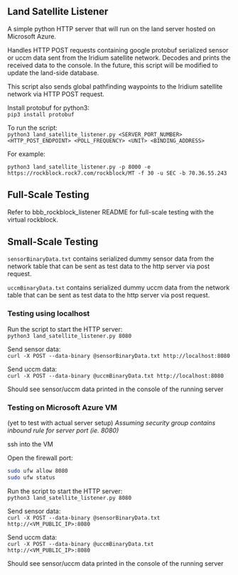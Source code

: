 ## Land Satellite Listener
A simple python HTTP server that will run on the land 
server hosted on Microsoft Azure. 

Handles HTTP POST requests containing google protobuf
serialized sensor or uccm data sent from the Iridium 
satellite network. Decodes and prints the received 
data to the console. In the future, this script will 
be modified to update the land-side database. 

This script also sends global pathfinding waypoints
to the Iridium satellite network via HTTP POST request. 

Install protobuf for python3:  
```pip3 install protobuf```

To run the script:  
```python3 land_satellite_listener.py <SERVER_PORT_NUMBER> <HTTP_POST_ENDPOINT> <POLL_FREQUENCY> <UNIT> <BINDING_ADDRESS>```

For example:
```
python3 land_satellite_listener.py -p 8000 -e https://rockblock.rock7.com/rockblock/MT -f 30 -u SEC -b 70.36.55.243 
```

## Full-Scale Testing 
Refer to bbb_rockblock_listener README for full-scale testing with the virtual rockblock.

## Small-Scale Testing
`sensorBinaryData.txt` contains serialized dummy sensor
data from the network table that can be sent as test 
data to the http server via post request. 

`uccmBinaryData.txt` contains serialized dummy uccm 
data from the network table that can be sent as test
data to the http server via post request.

### Testing using localhost
Run the script to start the HTTP server:  
```python3 land_satellite_listener.py 8080 ```

Send sensor data:  
```curl -X POST --data-binary @sensorBinaryData.txt http://localhost:8080```

Send uccm data:  
```curl -X POST --data-binary @uccmBinaryData.txt http://localhost:8080```

Should see sensor/uccm data printed in the console of the running server

### Testing on Microsoft Azure VM 
(yet to test with actual server setup)
*Assuming security group contains inbound rule for server port (ie. 8080)*

ssh into the VM

Open the firewall port:
```bash
sudo ufw allow 8080
sudo ufw status
```

Run the script to start the HTTP server:  
```python3 land_satellite_listener.py 8080 ```

Send sensor data:  
```curl -X POST --data-binary @sensorBinaryData.txt http://<VM_PUBLIC_IP>:8080```

Send uccm data:  
```curl -X POST --data-binary @uccmBinaryData.txt http://<VM_PUBLIC_IP>:8080```

Should see sensor/uccm data printed in the console of the running server
